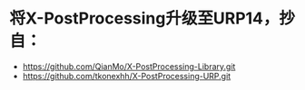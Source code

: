 # 将X-PostProcessing升级至URP14，抄自：
- https://github.com/QianMo/X-PostProcessing-Library.git
- https://github.com/tkonexhh/X-PostProcessing-URP.git
